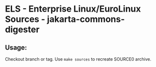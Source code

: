 # ELS - Enterprise Linux/EuroLinux Sources - jakarta-commons-digester
 
## Usage:
  Checkout branch or tag. Use `make sources` to recreate  SOURCE0 archive.
